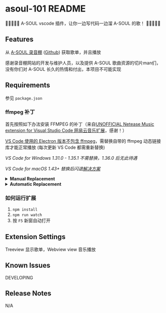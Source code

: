 # asoul-101 README

🍦🍬🥣🐺✨ A-SOUL vscode 插件，让你一边写代码一边溜 A-SOUL 的歌！ 🍦🍬🥣🐺✨

## Features

从 [A-SOUL 录音棚](studio.asf.ink) ([Github](https://github.com/chobitsnerv/lite-web-studio/tree/a-soul)) 获取歌单，并且播放

感谢录音棚网站的开发与维护人员，以及提供 A-SOUL 歌曲资源的切片man们，没有你们对 A-SOUL 长久的热情和付出，本项目不可能实现


## Requirements

参见 `package.json` 

### ffmpeg 补丁
首先按照如下办法安装 FFMPEG 的补丁（来自[UNOFFICIAL Netease Music extension for Visual Studio Code 网易云音乐扩展](https://github.com/nondanee/vsc-netease-music)，感谢！）

[VS Code 使用的 Electron 版本不包含 ffmpeg](https://stackoverflow.com/a/51735036)，需替换自带的 ffmpeg 动态链接库才能正常播放 (每次更新 VS Code 都需重新替换)

*VS Code for Windows 1.31.0 - 1.35.1 不需替换，1.36.0 后无此待遇*

*VS Code for macOS 1.43+ 替换后闪退[解决方案](https://github.com/nondanee/vsc-netease-music/issues/86#issuecomment-786546931)*

<details><summary>
<b>Manual Replacement</b>
</summary>

通过 VS Code 版本在 `https://raw.githubusercontent.com/Microsoft/vscode/%version%/.yarnrc` 查看其使用的 Electron 版本，并于 `https://github.com/electron/electron/releases/tag/%version%` 下载对应的 **Electron 完整版本**进行替换

#### Windows
下载 **electron-%version%-win32-%arch%.zip**

替换 `./ffmpeg.dll`

#### macOS
下载 **electron-%version%-darwin-x64.zip**

替换 `./Electron.app/Contents/Frameworks/Electron\ Framework.framework/Libraries/libffmpeg.dylib`

#### Linux
下载 **electron-%version%-linux-%arch%.zip**

替换 `./libffmpeg.so`

</details>

<details><summary>
<b>Automatic Replacement</b>
</summary>

使用 Python 脚本替换 (使用[淘宝 Electron 镜像](https://npm.taobao.org/mirrors/electron/)，兼容 Python 2/3，绝大部分发行版自带环境)

**默认安装位置下 Linux 和 Windows 需要以管理员身份运行，macOS 不需要**

#### Windows Powershell

```powershell
Invoke-RestMethod https://gist.githubusercontent.com/nondanee/f157bbbccecfe29e48d87273cd02e213/raw | python
```

#### Unix Shell

```
curl https://gist.githubusercontent.com/nondanee/f157bbbccecfe29e48d87273cd02e213/raw | python
```

如果 VS Code 使用默认配置安装，脚本会自动寻找并替换，若自定义了安装位置，请自行修改 [installation](https://gist.github.com/nondanee/f157bbbccecfe29e48d87273cd02e213#file-helper-py-L20)

</details>


### 如何运行扩展
1. `npm install`
2. `npm run watch`
3. 按 `F5` 新窗自动打开

## Extension Settings

Treeview 显示歌单，Webview view 音乐播放

## Known Issues

DEVELOPING

## Release Notes

N/A
